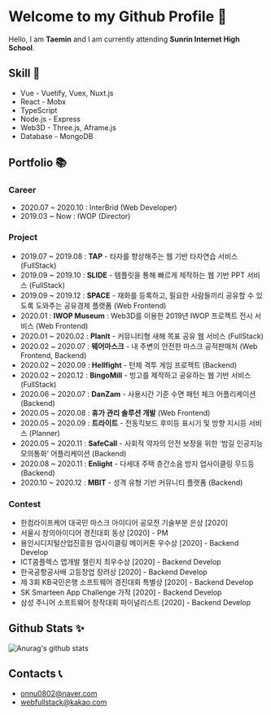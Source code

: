 # Welcome to my Github Profile 👋

Hello, I am **Taemin** and I am currently attending **Sunrin Internet High School**.

## Skill 🔨

- Vue - Vuetify, Vuex, Nuxt.js
- React - Mobx
- TypeScript
- Node.js - Express
- Web3D - Three.js, Aframe.js
- Database - MongoDB

## Portfolio 📚

### Career

- 2020.07 ~ 2020.10 : InterBrid (Web Developer)
- 2019.03 ~ Now : IWOP (Director)

### Project

- 2019.07 ~ 2019.08 : **TAP** - 타자를 향상해주는 웹 기반 타자연습 서비스 (FullStack)
- 2019.09 ~ 2019.10 : **SLIDE** - 템플릿을 통해 빠르게 제작하는 웹 기반 PPT 서비스 (FullStack)
- 2019.09 ~ 2019.12 : **SPACE** - 재화를 등록하고, 필요한 사람들끼리 공유할 수 있도록 도와주는 공유경제 플랫폼 (Web Frontend)
- 2020.01 : **IWOP Museum** : Web3D를 이용한 2019년 IWOP 프로젝트 전시 서비스 (Web Frontend)
- 2020.01 ~ 2020.02 : **PlanIt** - 커뮤니티형 새해 목표 공유 웹 서비스 (FullStack)
- 2020.02 ~ 2020.07 : **웨어마스크** - 내 주변의 안전한 마스크 공적판매처 (Web Frontend, Backend)
- 2020.02 ~ 2020.09 : **Hellfight** - 턴제 격투 게임 프로젝트 (Backend)
- 2020.02 ~ 2020.12 : **BingoMill** - 빙고를 제작하고 공유하는 웹 기반 서비스 (FullStack)
- 2020.06 ~ 2020.07 : **DanZam** - 사용시간 기준 수면 패턴 체크 어플리케이션 (Backend)
- 2020.05 ~ 2020.08 : **휴가 관리 솔루션 개발** (Web Frontend)
- 2020.05 ~ 2020.09 : **트라이트** - 전동킥보드 후미등 표시기 및 방향 지시등 서비스 (Planner)
- 2020.05 ~ 2020.11 : **SafeCall** - 사회적 약자의 안전 보장을 위한 ‘밤길 인공지능 모의통화’ 어플리케이션 (Backend)
- 2020.08 ~ 2020.11 : **Enlight** - 다세대 주택 층간소음 방지 업사이클링 무드등 (Backend)
- 2020.10 ~ 2020.12 : **MBIT** - 성격 유형 기반 커뮤니티 플랫폼 (Backend)

### Contest

- 한컴라이프케어 대국민 마스크 아이디어 공모전 기술부분 은상 [2020]
- 서울시 창의아이디어 경진대회 동상 [2020] - PM
- 용인시디지털산업진흥원 업사이클링 메이커톤 우수상 [2020] - Backend Develop
- ICT콤플렉스 앱개발 챌린지 최우수상 [2020] - Backend Develop
- 한국공항공사배 고등창업 장려상 [2020] - Backend Develop
- 제 3회 KB국민은행 소프트웨어 경진대회 특별상 [2020] - Backend Develop
- SK Smarteen App Challenge 가작 [2020] - Backend Develop
- 삼성 주니어 소프트웨어 창작대회 파이널리스트 [2020] - Backend Develop

## Github Stats ✨

![Anurag's github stats](https://github-readme-stats.vercel.app/api?username=UniTaeMin)

## Contacts 📞

- onnu0802@naver.com
- webfullstack@kakao.com
